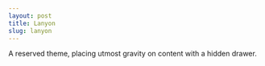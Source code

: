```yaml
---
layout: post
title: Lanyon
slug: lanyon
---
```


A reserved theme, placing utmost gravity on content with a hidden drawer.